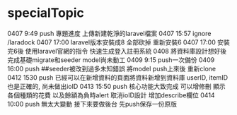 # specialTopic
0407 9:49 push 專題進度 上傳新建乾淨的laravel檔案
0407 15:57 ignore /laradock
0407 17:00 laravel版本安裝成8 全部砍掉 重新安裝6
0407 17:00 安裝完6後 使用laravel官網的指令 快速生成登入註冊系統
0408 將資料庫設計想好後 完成基礎migrate和seeder model尚未動工
0409 9:15 push一次備份
0409 16:00 push ##seeder被改到過多未知錯誤 將model push上來後 重新clone
0412 1530 push 已經可以在新增資料的頁面將資料新增到資料庫 userID, itemID也是正確的, 尚未做出ioID
0413 15:50 push 核心功能大致完成 可以增修刪 顯示各個種類的花費 以及餘額為負時alert
                取消ioID設計 增加describe欄位
0414 10:00 push 無太大變動 接下來要做後台 先push保存一份原版

